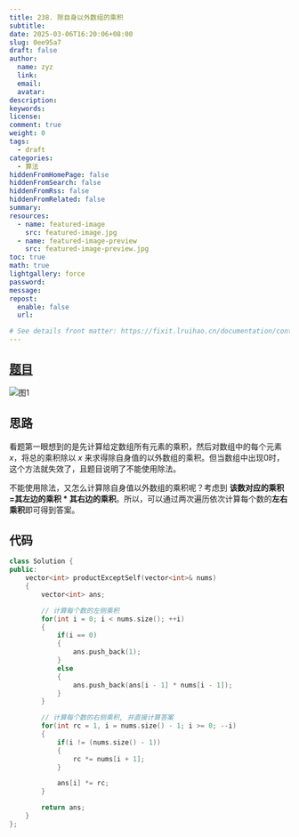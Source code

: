 ```yaml
---
title: 238. 除自身以外数组的乘积
subtitle:
date: 2025-03-06T16:20:06+08:00
slug: 0ee95a7
draft: false
author:
  name: zyz
  link:
  email:
  avatar:
description:
keywords:
license:
comment: true
weight: 0
tags:
  - draft
categories:
  - 算法
hiddenFromHomePage: false
hiddenFromSearch: false
hiddenFromRss: false
hiddenFromRelated: false
summary:
resources:
  - name: featured-image
    src: featured-image.jpg
  - name: featured-image-preview
    src: featured-image-preview.jpg
toc: true
math: true
lightgallery: force
password:
message:
repost:
  enable: false
  url:

# See details front matter: https://fixit.lruihao.cn/documentation/content-management/introduction/#front-matter
---
```


## [题目](https://leetcode.cn/problems/product-of-array-except-self/?envType=study-plan-v2&envId=top-100-liked)

![图1](/PostsImgs/LeetCode/238/question.png)

## 思路

看题第一眼想到的是先计算给定数组所有元素的乘积，然后对数组中的每个元素 $x$，将总的乘积除以 $x$ 来求得除自身值的以外数组的乘积。但当数组中出现$0$时，这个方法就失效了，且题目说明了不能使用除法。

不能使用除法，又怎么计算除自身值以外数组的乘积呢？考虑到 **该数对应的乘积 =其左边的乘积 * 其右边的乘积**。所以，可以通过两次遍历依次计算每个数的**左右乘积**即可得到答案。

## 代码

```cpp
class Solution {
public:
    vector<int> productExceptSelf(vector<int>& nums)
    {
        vector<int> ans;

        // 计算每个数的左侧乘积
        for(int i = 0; i < nums.size(); ++i)
        {
            if(i == 0)
            {
                ans.push_back(1);
            }
            else
            {
                ans.push_back(ans[i - 1] * nums[i - 1]);
            }
        }

        // 计算每个数的右侧乘积, 并直接计算答案
        for(int rc = 1, i = nums.size() - 1; i >= 0; --i)
        {
            if(i != (nums.size() - 1))
            {
                rc *= nums[i + 1];
            }

            ans[i] *= rc;
        }

        return ans;
    }
};
```

